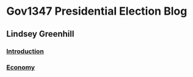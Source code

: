 # Gov1347 Presidential Election Blog
## Lindsey Greenhill

### [Introduction](intro.md)

### [Economy](econ.md)
